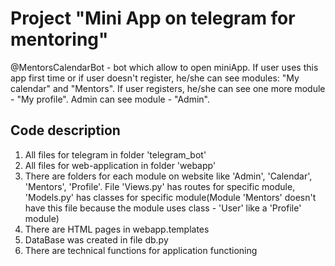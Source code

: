
# Project "Mini App on telegram for mentoring"

@MentorsCalendarBot - bot which allow to open miniApp.
If user uses this app first time or if user doesn't register, he/she can see modules: "My calendar" and "Mentors". If user registers, he/she can see one more module - "My profile". Admin can see module - "Admin".

## Code description 

1. All files for telegram in folder 'telegram_bot'
2. All files for web-application in folder 'webapp'
3. There are folders for each module on website like 'Admin', 'Calendar', 'Mentors', 'Profile'. File 'Views.py' has routes for specific module, 'Models.py' has classes for specific module(Module 'Mentors' doesn't have this file because the module uses class - 'User' like a 'Profile' module)
4. There are HTML pages in webapp.templates
5. DataBase was created in file db.py 
6. There are technical functions for application functioning
